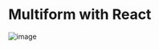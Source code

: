 # Multiform with React

![image](https://user-images.githubusercontent.com/104745187/192381984-f8e37f04-9109-4b4f-a812-b1c5f82b90df.png)
